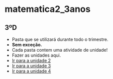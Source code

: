 # matematica2_3anos
## 3ºD
- Pasta que se utilizará durante todo o trimestre.
- **Sem exceção.**
- Cada pasta contem uma atividade de unidade!
- Fazer as unidades aqui.
- <a href="U2_2T/index2.html" target="_blank">Ir para a unidade 2</a>
- <a href="U3_2T/index.html" target="_blank">Ir para a unidade 3</a>
- <a href="U4_2T/index4.html" target="_blank">Ir para a unidade 4</a>
